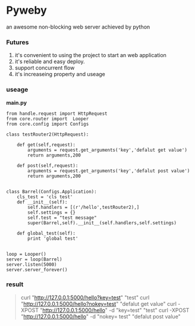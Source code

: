 # Pyweby
an awesome non-blocking web server achieved by python


### Futures
1. it's convenient to using the project to start an web application
1. it's reliable and easy deploy.
1. support concurrent flow
1. it's increaseing property and useage 


### useage

**main.py**
```
from handle.request import HttpRequest
from core.router import  Looper
from core.config import Configs

class testRouter2(HttpRequest):

    def get(self,request):
        arguments = request.get_arguments('key','defalut get value')
        return arguments,200

    def post(self,request):
        arguments = request.get_arguments('key','defalut post value')
        return arguments,200


class Barrel(Configs.Application):
    cls_test = 'cls test'
    def __init__(self):
        self.handlers = [(r'/hello',testRouter2),]
        self.settings = {}
        self.test = "test message"
        super(Barrel,self).__init__(self.handlers,self.settings)

    def global_test(self):
        print 'global test'


loop = Looper()
server = loop(Barrel)
server.listen(5000)
server.server_forever()

```

### result

>curl "http://127.0.0.1:5000/hello?key=test"
"test"
>curl "http://127.0.0.1:5000/hello?nokey=test"
"defalut get value"
>curl -XPOST "http://127.0.0.1:5000/hello" -d "key=test"
"test"
>curl -XPOST "http://127.0.0.1:5000/hello" -d "nokey=
test"
"defalut post value"
>


